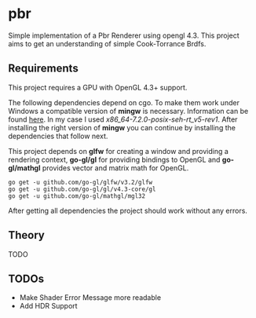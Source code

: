 # pbr

Simple implementation of a Pbr Renderer using opengl 4.3. This project aims to get an understanding of simple Cook-Torrance Brdfs. 

## Requirements
This project requires a GPU with OpenGL 4.3+ support.

The following dependencies depend on cgo. To make them work under Windows a compatible version of **mingw** is necessary. Information can be found [here](https://github.com/go-gl/glfw/issues/91). In my case I used *x86_64-7.2.0-posix-seh-rt_v5-rev1*. After installing the right version of **mingw** you can continue by installing the dependencies that follow next.

This project depends on **glfw** for creating a window and providing a rendering context, **go-gl/gl** for providing bindings to OpenGL and **go-gl/mathgl** provides vector and matrix math for OpenGL.
```
go get -u github.com/go-gl/glfw/v3.2/glfw
go get -u github.com/go-gl/gl/v4.3-core/gl
go get -u github.com/go-gl/mathgl/mgl32
```
After getting all dependencies the project should work without any errors.

## Theory

TODO

## TODOs

- Make Shader Error Message more readable
- Add HDR Support